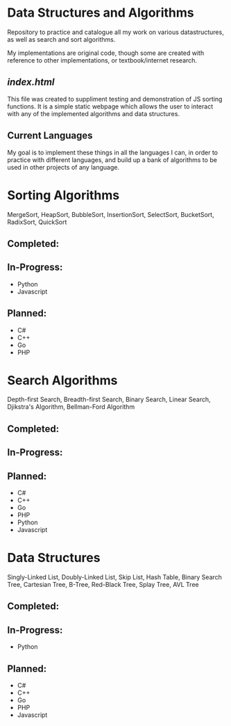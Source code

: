 # Data Structures and Algorithms
Repository to practice and catalogue all my work on various datastructures, as well as search and sort algorithms.

My implementations are original code, though some are created with reference to other implementations, or textbook/internet research.

## *index.html*
This file was created to suppliment testing and demonstration of JS sorting functions. It is a simple static webpage which allows the user to interact with any of the implemented algorithms and data structures.

## Current Languages
My goal is to implement these things in all the languages I can, in order to practice with different languages, and build up a bank of algorithms to be used in other projects of any language.


# Sorting Algorithms
MergeSort, HeapSort, BubbleSort, InsertionSort, SelectSort, BucketSort, RadixSort, QuickSort
## **Completed:**

## **In-Progress:**
- Python
- Javascript

## **Planned:**
- C#
- C++
- Go
- PHP

# Search Algorithms
Depth-first Search, Breadth-first Search, Binary Search, Linear Search, Djikstra's Algorithm, Bellman-Ford Algorithm
## **Completed:**

## **In-Progress:**

## **Planned:**
- C#
- C++
- Go
- PHP
- Python
- Javascript

# Data Structures
Singly-Linked List, Doubly-Linked List, Skip List, Hash Table, Binary Search Tree, Cartesian Tree, B-Tree, Red-Black Tree, Splay Tree, AVL Tree
## **Completed:**

## **In-Progress:**
- Python

## **Planned:**
- C#
- C++
- Go
- PHP
- Javascript



